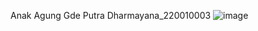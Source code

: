 Anak Agung Gde Putra Dharmayana_220010003
![image](https://github.com/user-attachments/assets/3cd6d8db-55b5-4747-9114-69415af6df47)


